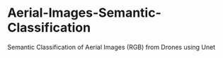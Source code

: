 # Aerial-Images-Semantic-Classification
Semantic Classification of Aerial Images (RGB) from Drones using Unet
